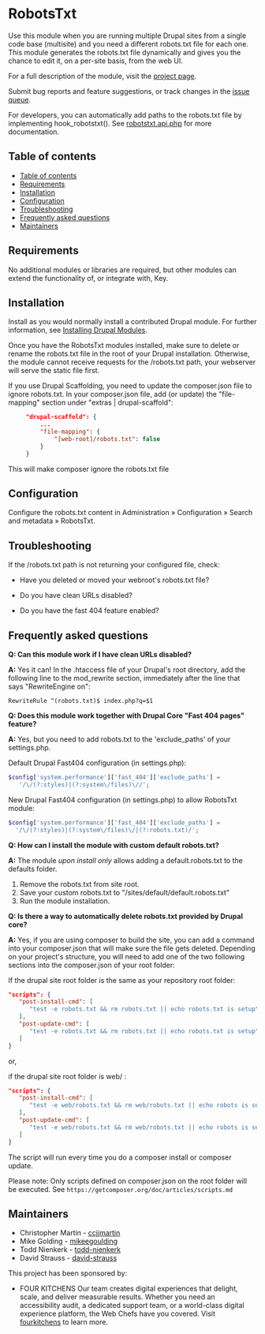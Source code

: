 # RobotsTxt <!-- omit in toc -->

Use this module when you are running multiple Drupal sites from a single
code base (multisite) and you need a different robots.txt file for each
one. This module generates the robots.txt file dynamically and gives you
the chance to edit it, on a per-site basis, from the web UI.

For a full description of the module, visit the
[project page](https://www.drupal.org/project/robotstxt).

Submit bug reports and feature suggestions, or track changes in the
[issue queue](https://www.drupal.org/project/issues/robotstxt).

For developers, you can automatically add paths to the robots.txt file by
implementing hook_robotstxt(). See
[robotstxt.api.php](https://git.drupalcode.org/project/robotstxt/blob/8.x-1.x/robotstxt.api.php)
for more documentation.


## Table of contents

- [Table of contents](#table-of-contents)
- [Requirements](#requirements)
- [Installation](#installation)
- [Configuration](#configuration)
- [Troubleshooting](#troubleshooting)
- [Frequently asked questions](#frequently-asked-questions)
- [Maintainers](#maintainers)


## Requirements

No additional modules or libraries are required, but other modules can
extend the functionality of, or integrate with, Key.


## Installation

Install as you would normally install a contributed Drupal module. For further
information, see
[Installing Drupal Modules](https://www.drupal.org/docs/extending-drupal/installing-drupal-modules).

Once you have the RobotsTxt modules installed, make sure to delete or rename
the robots.txt file in the root of your Drupal installation. Otherwise, the
module cannot receive requests for the /robots.txt path, your webserver will
serve the static file first.

If you use Drupal Scaffolding, you need to update the composer.json file to
ignore robots.txt. In your composer.json file, add (or update) the
"file-mapping" section under "extras | drupal-scaffold":

```json
     "drupal-scaffold": {
         ...
         "file-mapping": {
             "[web-root]/robots.txt": false
         }
     }
```

This will make composer ignore the robots.txt file


## Configuration

Configure the robots.txt content in Administration » Configuration »
Search and metadata » RobotsTxt.


## Troubleshooting

If the /robots.txt path is not returning your configured file, check:

- Have you deleted or moved your webroot's robots.txt file?

- Do you have clean URLs disabled?

- Do you have the fast 404 feature enabled?


## Frequently asked questions

**Q: Can this module work if I have clean URLs disabled?**

**A:** Yes it can! In the .htaccess file of your Drupal's root directory, add the
   following line to the mod_rewrite section, immediately after the line
   that says "RewriteEngine on":

```.htaccess
RewriteRule ^(robots.txt)$ index.php?q=$1
```

**Q: Does this module work together with Drupal Core "Fast 404 pages" feature?**

**A:** Yes, but you need to add robots.txt to the 'exclude_paths' of your
   settings.php.

Default Drupal Fast404 configuration (in settings.php):

```php
$config['system.performance']['fast_404']['exclude_paths'] =
   '/\/(?:styles)|(?:system\/files)\//';
```

New Drupal Fast404 configuration (in settings.php) to allow RobotsTxt module:

```php
$config['system.performance']['fast_404']['exclude_paths'] =
  '/\/(?:styles)|(?:system\/files)\/|(?:robots.txt)/';
```

**Q: How can I install the module with custom default robots.txt?**

**A:** The module _upon install only_ allows adding a default.robots.txt to the
defaults folder.

   1. Remove the robots.txt from site root.
   2. Save your custom robots.txt to "/sites/default/default.robots.txt"
   3. Run the module installation.

**Q: Is there a way to automatically delete robots.txt provided by Drupal core?**

**A:** Yes, if you are using composer to build the site, you can add a command
   into your composer.json that will make sure the file gets deleted. Depending
   on your project's structure, you will need to add one of the two following
   sections into the composer.json of your root folder:

   If the drupal site root folder is the same as your repository root folder:

```json
"scripts": {
   "post-install-cmd": [
      "test -e robots.txt && rm robots.txt || echo robots.txt is setup"
   ],
   "post-update-cmd": [
      "test -e robots.txt && rm robots.txt || echo robots.txt is setup"
   ]
}
```

or,

   if the drupal site root folder is web/ :

```json
"scripts": {
   "post-install-cmd": [
      "test -e web/robots.txt && rm web/robots.txt || echo robots is setup"
   ],
   "post-update-cmd": [
      "test -e web/robots.txt && rm web/robots.txt || echo robots is setup"
   ]
}
```

The script will run every time you do a composer install or composer update.

Please note: Only scripts defined on composer.json on the root folder will be
executed. See `https://getcomposer.org/doc/articles/scripts.md`


## Maintainers

- Christopher Martin - [ccjjmartin](https://www.drupal.org/u/ccjjmartin)
- Mike Golding - [mikeegoulding](https://www.drupal.org/u/mikeegoulding)
- Todd Nienkerk - [todd-nienkerk](https://www.drupal.org/u/todd-nienkerk)
- David Strauss - [david-strauss](https://www.drupal.org/u/david-strauss)

This project has been sponsored by:

- FOUR KITCHENS
Our team creates digital experiences that delight, scale, and deliver
measurable results. Whether you need an accessibility audit, a dedicated
support team, or a world-class digital experience platform, the Web Chefs
have you covered. Visit [fourkitchens](https://www.fourkitchens.com) to learn more.
